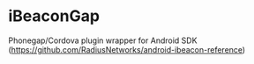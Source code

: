 iBeaconGap
==========

Phonegap/Cordova plugin wrapper for Android SDK (https://github.com/RadiusNetworks/android-ibeacon-reference)
